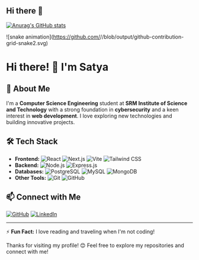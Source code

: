 ## Hi there 👋



[![Anurag's GitHub stats](https://github-readme-stats.vercel.app/api?username=tanay04032006)](https://github.com/anuraghazra/github-readme-stats)


![snake animation](https://github.com/<seu tanay04032006>/<seu tanay04032006>/blob/output/github-contribution-grid-snake2.svg)
<!--
**Tanay04032006/tanay04032006** is a ✨ _special_ ✨ repository because its `README.md` (this file) appears on your GitHub profile.

Here are some ideas to get you started:

- 🔭 I’m currently working on ...
- 🌱 I’m currently learning ...
- 👯 I’m looking to collaborate on ...
- 🤔 I’m looking for help with ...
- 💬 Ask me about ...
- 📫 How to reach me: ...
- 😄 Pronouns: ...
- ⚡ Fun fact: ...
-->
# Hi there! 👋 I'm Satya

## 🚀 About Me
I'm a **Computer Science Engineering** student at **SRM Institute of Science and Technology** with a strong foundation in **cybersecurity** and a keen interest in **web development**. I love exploring new technologies and building innovative projects.

## 🛠 Tech Stack
- **Frontend:** ![React](https://img.shields.io/badge/React-61DAFB?style=flat&logo=react&logoColor=white) ![Next.js](https://img.shields.io/badge/Next.js-000000?style=flat&logo=next.js&logoColor=white) ![Vite](https://img.shields.io/badge/Vite-646CFF?style=flat&logo=vite&logoColor=white) ![Tailwind CSS](https://img.shields.io/badge/TailwindCSS-06B6D4?style=flat&logo=tailwindcss&logoColor=white)
- **Backend:**  ![Node.js](https://img.shields.io/badge/Node.js-339933?style=flat&logo=node.js&logoColor=white) ![Express.js](https://img.shields.io/badge/Express.js-000000?style=flat&logo=express&logoColor=white)
- **Databases:** ![PostgreSQL](https://img.shields.io/badge/PostgreSQL-4169E1?style=flat&logo=postgresql&logoColor=white) ![MySQL](https://img.shields.io/badge/MySQL-4479A1?style=flat&logo=mysql&logoColor=white) ![MongoDB](https://img.shields.io/badge/MongoDB-47A248?style=flat&logo=mongodb&logoColor=white)
- **Other Tools:** ![Git](https://img.shields.io/badge/Git-F05032?style=flat&logo=git&logoColor=white) ![GitHub](https://img.shields.io/badge/GitHub-181717?style=flat&logo=github&logoColor=white) 


## 📫 Connect with Me
[![GitHub](https://img.shields.io/badge/GitHub-181717?style=flat&logo=github&logoColor=white)](https://github.com/tanay04032206) [![LinkedIn](https://img.shields.io/badge/LinkedIn-0077B5?style=flat&logo=linkedin&logoColor=white)](https://www.linkedin.com/in/tanay-gupta-8ab736296/)

<!--
## 🌱 Currently Learning
-->


---
⚡ **Fun Fact:** I love reading and traveling when I'm not coding!

Thanks for visiting my profile! 😊 Feel free to explore my repositories and connect with me!





